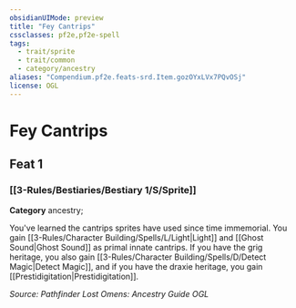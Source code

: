 ```yaml
---
obsidianUIMode: preview
title: "Fey Cantrips"
cssclasses: pf2e,pf2e-spell
tags:
  - trait/sprite
  - trait/common
  - category/ancestry
aliases: "Compendium.pf2e.feats-srd.Item.gozOYxLVx7PQvOSj"
license: OGL
---
```

# Fey Cantrips
## Feat 1
### [[3-Rules/Bestiaries/Bestiary 1/S/Sprite]]

**Category** ancestry; 




You've learned the cantrips sprites have used since time immemorial. You gain [[3-Rules/Character Building/Spells/L/Light|Light]] and [[Ghost Sound|Ghost Sound]] as primal innate cantrips. If you have the grig heritage, you also gain [[3-Rules/Character Building/Spells/D/Detect Magic|Detect Magic]], and if you have the draxie heritage, you gain [[Prestidigitation|Prestidigitation]].

*Source: Pathfinder Lost Omens: Ancestry Guide*
*OGL*
